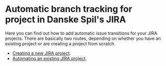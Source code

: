 # Automatic branch tracking for project in Danske Spil's JIRA

Here you can find out how to add automatic issue transitions for your JIRA projects.  There are basically two routes, depending on whether you have an existing project or are creating a project from scratch.

- [Creating a new JIRA project](new-project-in-jira.md).
- [Automating an existing JIRA project](existing-project-in-jira.md).
